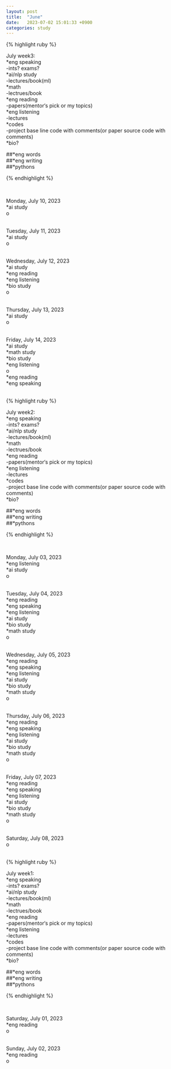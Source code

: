 ```yaml
---
layout: post
title:  "June"
date:   2023-07-02 15:01:33 +0900
categories: study
---
```








{% highlight ruby %}


July week3:   
*eng speaking   
	-ints? exams?       
*ai/nlp study  
	-lectures/book(ml)     
*math  
	-lectrues/book  
*eng reading  
	-papers(mentor‘s pick or my topics)   
*eng listening  
	-lectures      
*codes  
	-project base line code with comments(or paper source code with comments)  
*bio?  

##*eng words  
##*eng writing  
##*pythons



{% endhighlight %}  




<br/>


Monday, July 10, 2023   
*ai study        
o  
<br/>

Tuesday, July 11, 2023   
*ai study        
o  
<br/>

Wednesday, July 12, 2023   
*ai study        
*eng reading  
*eng listening  
*bio study  
o  
<br/>

Thursday, July 13, 2023  
*ai study  
o  
<br/>  

Friday, July 14, 2023  
*ai study  
*math study  
*bio study  
*eng listening  
o  
*eng reading  
*eng speaking  
<br/>  



{% highlight ruby %}


July week2:   
*eng speaking   
	-ints? exams?       
*ai/nlp study  
	-lectures/book(ml)     
*math  
	-lectrues/book  
*eng reading  
	-papers(mentor‘s pick or my topics)   
*eng listening  
	-lectures      
*codes  
	-project base line code with comments(or paper source code with comments)  
*bio?  

##*eng words  
##*eng writing  
##*pythons



{% endhighlight %}  




<br/>


Monday, July 03, 2023   
*eng listening  
*ai study        
o  
<br/>

Tuesday, July 04, 2023   
*eng reading  
*eng speaking    
*eng listening  
*ai study        
*bio study  
*math study  
o  
<br/>

Wednesday, July 05, 2023   
*eng reading  
*eng speaking    
*eng listening  
*ai study        
*bio study  
*math study  
o  
<br/>

Thursday, July 06, 2023   
*eng reading  
*eng speaking    
*eng listening  
*ai study        
*bio study  
*math study  
o  
<br/>

Friday, July 07, 2023   
*eng reading  
*eng speaking    
*eng listening  
*ai study        
*bio study  
*math study  
o  
<br/>

Saturday, July 08, 2023  
o  
<br/>






{% highlight ruby %}


July week1:   
*eng speaking   
	-ints? exams?       
*ai/nlp study  
	-lectures/book(ml)     
*math  
	-lectrues/book  
*eng reading  
	-papers(mentor‘s pick or my topics)   
*eng listening  
	-lectures      
*codes  
	-project base line code with comments(or paper source code with comments)  
*bio?  

##*eng words  
##*eng writing  
##*pythons



{% endhighlight %}  




<br/>


Saturday, July 01, 2023   
*eng reading      
o  
<br/>

Sunday, July 02, 2023   
*eng reading      
o  
<br/>

